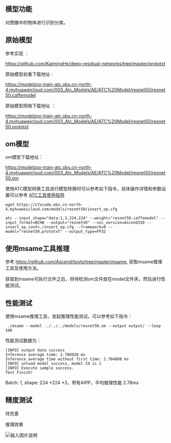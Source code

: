 ## 模型功能

 对图像中的物体进行识别分类。

## 原始模型

参考实现 ：

https://github.com/KaimingHe/deep-residual-networks/tree/master/prototxt

原始模型权重下载地址 :

https://modelzoo-train-atc.obs.cn-north-4.myhuaweicloud.com/003_Atc_Models/AE/ATC%20Model/resnet50/resnet50.caffemodel

原始模型网络下载地址 ：

https://modelzoo-train-atc.obs.cn-north-4.myhuaweicloud.com/003_Atc_Models/AE/ATC%20Model/resnet50/resnet50.prototxt


## om模型

om模型下载地址：

https://modelzoo-train-atc.obs.cn-north-4.myhuaweicloud.com/003_Atc_Models/AE/ATC%20Model/resnet50/resnet50.om

使用ATC模型转换工具进行模型转换时可以参考如下指令，具体操作详情和参数设置可以参考  [ATC工具使用指导](https://support.huaweicloud.com/ti-atc-A200dk_3000/altasatc_16_002.html) 

```
wget https://c7xcode.obs.cn-north-4.myhuaweicloud.com/models/resnet50/insert_op.cfg
```

```
atc --input_shape="data:1,3,224,224" --weight="resnet50.caffemodel" --input_format=NCHW --output="resnet50" --soc_version=Ascend310 --insert_op_conf=./insert_op.cfg --framework=0 --model="resnet50.prototxt" --output_type=FP32
```

## 使用msame工具推理

参考 https://github.com/Ascend/tools/tree/master/msame, 获取msame推理工具及使用方法。

获取到msame可执行文件之后，将待检测om文件放在model文件夹，然后进行性能测试。

## 性能测试

使用msame推理工具，发起推理性能测试。可以参考如下指令： 

```
 ./msame --model ../../../models/resnet50.om --output output/ --loop 100

```

性能测试数据为：

```
[INFO] output data success
Inference average time: 2.788920 ms
Inference average time without first time: 2.784808 ms
[INFO] unload model success, model Id is 1
[INFO] Execute sample success.
Test Finish!
```

Batch: 1, shape:  224 *224 *3，带有AIPP，平均推理性能 2.78ms

## 精度测试

待完善

推理效果

![输入图片说明](https://images.gitee.com/uploads/images/2020/1218/101122_8d4dad5f_5578318.jpeg "out_dog2_1024_683.jpg")